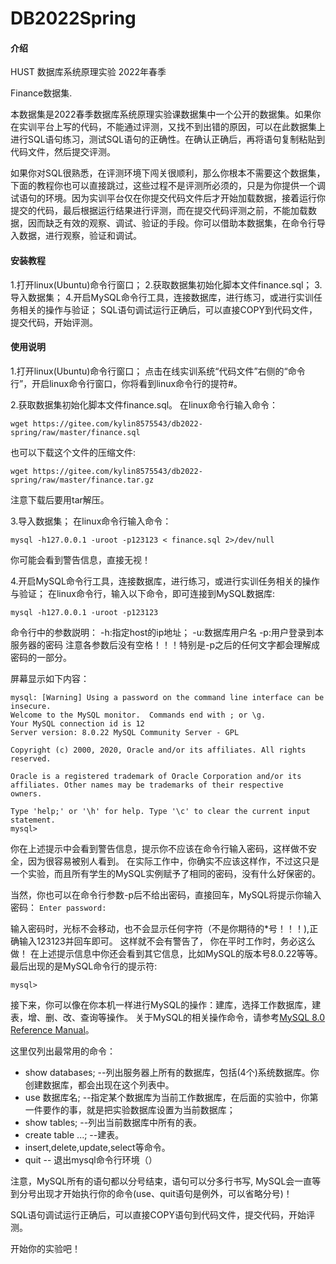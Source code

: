 # DB2022Spring

#### 介绍
HUST 数据库系统原理实验 2022年春季

Finance数据集.

本数据集是2022春季数据库系统原理实验课数据集中一个公开的数据集。如果你在实训平台上写的代码，不能通过评测，又找不到出错的原因，可以在此数据集上进行SQL语句练习，测试SQL语句的正确性。在确认正确后，再将语句复制粘贴到代码文件，然后提交评测。

如果你对SQL很熟悉，在评测环境下闯关很顺利，那么你根本不需要这个数据集，下面的教程你也可以直接跳过，这些过程不是评测所必须的，只是为你提供一个调试语句的环境。因为实训平台仅在你提交代码文件后才开始加载数据，接着运行你提交的代码，最后根据运行结果进行评测，而在提交代码评测之前，不能加载数据，因而缺乏有效的观察、调试、验证的手段。你可以借助本数据集，在命令行导入数据，进行观察，验证和调试。

#### 安装教程

1.打开linux(Ubuntu)命令行窗口；
2.获取数据集初始化脚本文件finance.sql；
3.导入数据集；
4.开启MySQL命令行工具，连接数据库，进行练习，或进行实训任务相关的操作与验证； 
SQL语句调试运行正确后，可以直接COPY到代码文件，提交代码，开始评测。

#### 使用说明

1.打开linux(Ubuntu)命令行窗口；
点击在线实训系统“代码文件”右侧的“命令行”，开启linux命令行窗口，你将看到linux命令行的提符#。

2.获取数据集初始化脚本文件finance.sql。
在linux命令行输入命令：

`wget https://gitee.com/kylin8575543/db2022-spring/raw/master/finance.sql`

也可以下载这个文件的压缩文件:

`wget https://gitee.com/kylin8575543/db2022-spring/raw/master/finance.tar.gz`

注意下载后要用tar解压。

3.导入数据集；
在linux命令行输入命令：

`mysql -h127.0.0.1 -uroot -p123123 < finance.sql 2>/dev/null `

你可能会看到警告信息，直接无视！

4.开启MySQL命令行工具，连接数据库，进行练习，或进行实训任务相关的操作与验证； 
在linux命令行，输入以下命令，即可连接到MySQL数据库:

`mysql -h127.0.0.1 -uroot -p123123`

命令行中的参数説明：
-h:指定host的ip地址；
-u:数据库用户名
-p:用户登录到本服务器的密码
注意各参数后没有空格！！！特别是-p之后的任何文字都会理解成密码的一部分。

屏幕显示如下内容：

```
mysql: [Warning] Using a password on the command line interface can be insecure.
Welcome to the MySQL monitor.  Commands end with ; or \g.
Your MySQL connection id is 12
Server version: 8.0.22 MySQL Community Server - GPL

Copyright (c) 2000, 2020, Oracle and/or its affiliates. All rights reserved.

Oracle is a registered trademark of Oracle Corporation and/or its
affiliates. Other names may be trademarks of their respective
owners.

Type 'help;' or '\h' for help. Type '\c' to clear the current input statement.
mysql>
```

你在上述提示中会看到警告信息，提示你不应该在命令行输入密码，这样做不安全，因为很容易被别人看到。 在实际工作中，你确实不应该这样作，不过这只是一个实验，而且所有学生的MySQL实例赋予了相同的密码，没有什么好保密的。

当然，你也可以在命令行参数-p后不给出密码，直接回车，MySQL将提示你输入密码：
`Enter password:`

输入密码时，光标不会移动，也不会显示任何字符（不是你期待的*号！！！),正确输入123123并回车即可。 这样就不会有警告了， 你在平时工作时，务必这么做！
在上述提示信息中你还会看到其它信息，比如MySQL的版本号8.0.22等等。 最后出现的是MySQL命令行的提示符:

`mysql>`

接下来，你可以像在你本机一样进行MySQL的操作：建库，选择工作数据库，建表，增、删、改、查询等操作。
关于MySQL的相关操作命令，请参考[MySQL 8.0 Reference Manual](https://dev.mysql.com/doc/refman/8.0/en/)。

这里仅列出最常用的命令：

- show databases; --列出服务器上所有的数据库，包括(4个)系统数据库。你创建数据库，都会出现在这个列表中。
- use 数据库名; --指定某个数据库为当前工作数据库，在后面的实验中，你第一件要作的事，就是把实验数据库设置为当前数据库；
- show tables;  --列出当前数据库中所有的表。 
- create table ...;  --建表。
- insert,delete,update,select等命令。
- quit -- 退出mysql命令行环境（）

注意，MySQL所有的语句都以分号结束，语句可以分多行书写, MySQL会一直等到分号出现才开始执行你的命令(use、quit语句是例外，可以省略分号)！

SQL语句调试运行正确后，可以直接COPY语句到代码文件，提交代码，开始评测。

开始你的实验吧！

